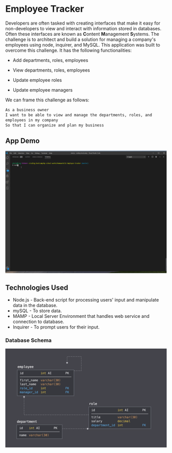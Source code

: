 # Employee Tracker

Developers are often tasked with creating interfaces that make it easy for non-developers to view and interact with information stored in databases. Often these interfaces are known as **C**ontent **M**anagement **S**ystems. The challenge is to architect and build a solution for managing a company's employees using node, inquirer, and MySQL.
This application was built to overcome this challenge. It has the following functionalities:

  * Add departments, roles, employees

  * View departments, roles, employees

  * Update employee roles

  * Update employee managers

We can frame this challenge as follows:

```
As a business owner
I want to be able to view and manage the departments, roles, and employees in my company
So that I can organize and plan my business
```

## App Demo

![Alt text](./Assets/images/employee-tracker.gif?raw=true "App Demo")

## Technologies Used

* Node.js   - Back-end script for processing users' input and manipulate data in the database.
* mySQL     - To store data.
* MAMP      - Local Server Environment that handles web service and connection to database.
* Inquirer  - To prompt users for their input.

### Database Schema

![Alt text](./Assets/images/schema.png?raw=true "Database Schema Diagram")




